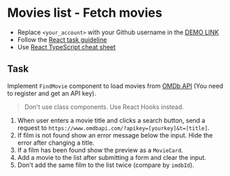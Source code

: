 # Movies list - Fetch movies
- Replace `<your_account>` with your Github username in the
 [DEMO LINK](https://lem47.github.io/react_movies-list-fetch-movies/)
- Follow the [React task guideline](https://github.com/mate-academy/react_task-guideline#react-tasks-guideline)
- Use [React TypeScript cheat sheet](https://mate-academy.github.io/fe-program/js/extra/react-typescript)

## Task
Implement `FindMovie` component to load movies from [OMDb API](https://www.omdbapi.com/) (You need to register and get an API key).

> Don't use class components. Use React Hooks instead.

1. When user enters a movie title and clicks a search button, send a request to `https://www.omdbapi.com/?apikey=[yourkey]&t=[title]`.
2. If film is not found show an error message below the input. Hide the error after changing a title.
3. If a film has been found show the preview as a `MovieCard`.
4. Add a movie to the list after submitting a form and clear the input.
5. Don't add the same film to the list twice (compare by `imdbId`).
